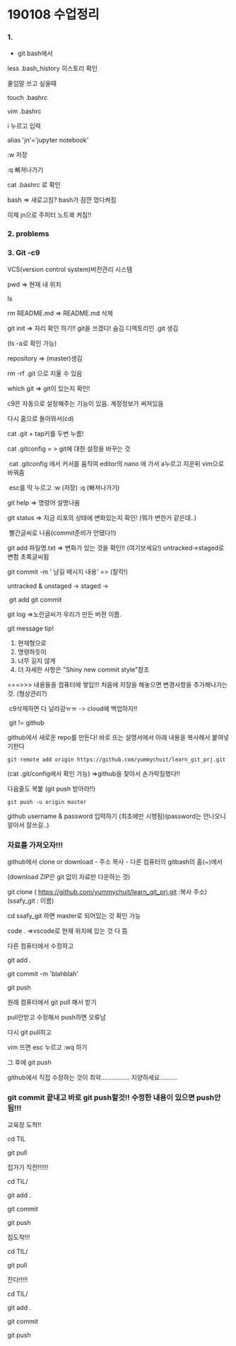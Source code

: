 # 190108 수업정리

### 1.  

- git bash에서

less .bash_history 히스토리 확인



줄임말 쓰고 싶을때

touch .bashrc 

vim .bashrc 

i 누르고 입력

alias 'jn'='jupyter notebook'

:w 저장

:q 빠져나가기

cat .bashrc 로 확인

bash => 새로고침? bash가 잠깐 껐다켜짐

이제 jn으로 주피터 노트북 켜짐!!



### 2. problems



### 3. Git -c9

VCS(version control system)버전관리 시스템



pwd => 현재 내 위치

ls 

rm README.md => README.md 삭제



git init => 자리 확인 하기!! git을 쓰겠다! 숨김 디렉토리인 .git 생김

(ls -a로 확인 가능)

repository => (master)생김

rm -rf .git 으로 지울 수 있음



which git => git이 있는지 확인!



c9은 자동으로 설정해주는 기능이 있음. 계정정보가 써져있음

다시 홈으로 돌아와서(cd)

cat .git  + tap키를 두번 누름!

cat .gitconfig = > git에 대한 설정을 바꾸는 것 

​	cat .gitconfig 에서 커서를 움직여 editor의 nano 에 가서 a누르고 지운뒤 vim으로 바꿔줌

​	esc를 막 누르고 :w (저장) :q (빠져나가기)



git help => 명령어 설명나옴

git status => 지금 리포의 상태에 변화있는지 확인! (뭐가 변한거 같은데..)

​			빨간글씨로 나옴(commit준비가 안됐다!!)

git add 파일명.txt =>  변화가 있는 것을 확인!! (여기보세요!) untracked->staged로 변함 초록글씨됨

git commit -m ' 남길 메시지 내용' => (찰칵!)  

untracked & unstaged -> staged ->

​					git add		git commit	



git log =>노란글씨가 우리가 만든 버젼 이름. 



git message tip!

1. 현재형으로
2. 명령하듯이
3. 너무 길지 않게
4. 더 자세한 사항은 "Shiny new commit style"참조



===>>> 내용들을 컴퓨터에 쌓임!!! 처음에 저장을 해놓으면 변경사항을 추가해나가는 것. (형상관리?)

​	 c9삭제하면 다 날라감ㅠㅠ -> cloud에 백업하자!! 

​	git != github



github에서 새로운 repo를 만든다! 바로 뜨는 설명서에서 아래 내용을 복사해서 붙여넣기한다

```
git remote add origin https://github.com/yummychuit/learn_git_prj.git
```

(cat .git/config에서 확인 가능) =>github을 찾아서 손가락질했다!!

다음줄도 복붙 (git push 받아라!!)

```
git push -u origin master
```

github username & password 입력하기 (최초에만 시행됨)(password는 안나오니 알아서 잘쓰길..)



### 자료를 가져오자!!!

github에서 clone or download -  주소 복사 - 다른 컴퓨터의 gitbash의 홈(~)에서 

(download ZIP은 git 없이 자료만 다운하는 것)

git clone ( https://github.com/yummychuit/learn_git_prj.git  :복사 주소) (ssafy_git : 이름)

cd ssafy_git 하면 master로 되어있는 것 확인 가능

code . =>vscode로 현재 위치에 있는 것 다 뜸



다른 컴퓨터에서 수정하고

git add . 

git commit -m 'blahblah'

git push



원래 컴퓨터에서 git pull 해서 받기



pull안받고 수정해서 push하면 오류남

다시 git pull하고 

vim 뜨면 esc 누르고 :wq 하기

그 후에 git push



github에서 직접 수정하는 것이 최악................ 지양하세요..........



### git commit 끝내고 바로 git push할것!! 수정한 내용이 있으면 push안됨!!!



교육장 도착!!

cd TIL

git pull



집가기 직전!!!!!!

cd TIL/

git add .

git commit

git push



집도착!!!

cd TIL/

git pull



잔다!!!!!

cd TIL/

git add .

git commit

git push

